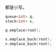 都是小写。
```cpp
queue<int> q;
stack<int> s;
```

```cpp
q.emplace(root);

s.emplace_back(root);
v.emplace_back(root);
```